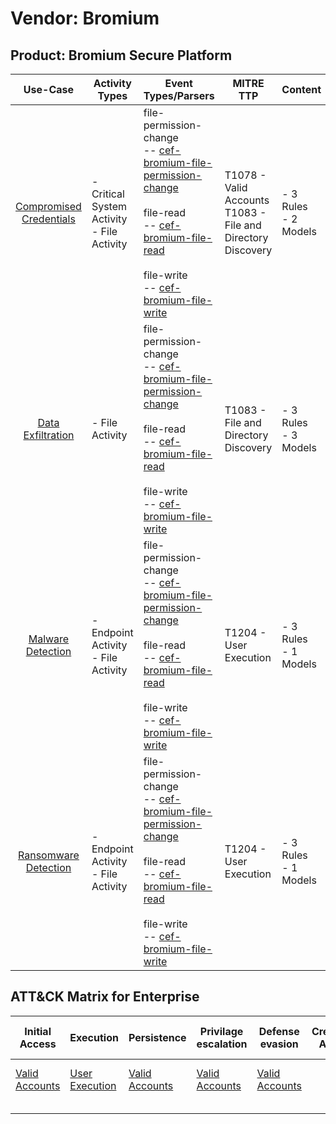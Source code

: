 Vendor: Bromium
===============
Product: Bromium Secure Platform
--------------------------------
|                                 Use-Case                                  | Activity Types                                | Event Types/Parsers                                                                                                                                                                                                                                                                                                                                | MITRE TTP                                                          | Content                   |
|:-------------------------------------------------------------------------:| --------------------------------------------- | -------------------------------------------------------------------------------------------------------------------------------------------------------------------------------------------------------------------------------------------------------------------------------------------------------------------------------------------------- | ------------------------------------------------------------------ | ------------------------- |
| [Compromised Credentials](../UseCases/usecase_compromised_credentials.md) | - Critical System Activity<br>- File Activity |  file-permission-change<br> -- [cef-bromium-file-permission-change](../Parsers/parserContent_cef-bromium-file-permission-change.md)<br><br> file-read<br> -- [cef-bromium-file-read](../Parsers/parserContent_cef-bromium-file-read.md)<br><br> file-write<br> -- [cef-bromium-file-write](../Parsers/parserContent_cef-bromium-file-write.md)<br> | T1078 - Valid Accounts<br>T1083 - File and Directory Discovery<br> |  - 3 Rules<br> - 2 Models |
|       [Data Exfiltration](../UseCases/usecase_data_exfiltration.md)       | - File Activity                               |  file-permission-change<br> -- [cef-bromium-file-permission-change](../Parsers/parserContent_cef-bromium-file-permission-change.md)<br><br> file-read<br> -- [cef-bromium-file-read](../Parsers/parserContent_cef-bromium-file-read.md)<br><br> file-write<br> -- [cef-bromium-file-write](../Parsers/parserContent_cef-bromium-file-write.md)<br> | T1083 - File and Directory Discovery<br>                           |  - 3 Rules<br> - 3 Models |
|       [Malware Detection](../UseCases/usecase_malware_detection.md)       | - Endpoint Activity<br>- File Activity        |  file-permission-change<br> -- [cef-bromium-file-permission-change](../Parsers/parserContent_cef-bromium-file-permission-change.md)<br><br> file-read<br> -- [cef-bromium-file-read](../Parsers/parserContent_cef-bromium-file-read.md)<br><br> file-write<br> -- [cef-bromium-file-write](../Parsers/parserContent_cef-bromium-file-write.md)<br> | T1204 - User Execution<br>                                         |  - 3 Rules<br> - 1 Models |
|    [Ransomware Detection](../UseCases/usecase_ransomware_detection.md)    | - Endpoint Activity<br>- File Activity        |  file-permission-change<br> -- [cef-bromium-file-permission-change](../Parsers/parserContent_cef-bromium-file-permission-change.md)<br><br> file-read<br> -- [cef-bromium-file-read](../Parsers/parserContent_cef-bromium-file-read.md)<br><br> file-write<br> -- [cef-bromium-file-write](../Parsers/parserContent_cef-bromium-file-write.md)<br> | T1204 - User Execution<br>                                         |  - 3 Rules<br> - 1 Models |

ATT&CK Matrix for Enterprise
----------------------------
| Initial Access                                                      | Execution                                                           | Persistence                                                         | Privilage escalation                                                | Defense evasion                                                     | Credential Access | Discovery                                                                         | Lateral Movement | Collection | Command and Control | Exfiltration | Impact |
| ------------------------------------------------------------------- | ------------------------------------------------------------------- | ------------------------------------------------------------------- | ------------------------------------------------------------------- | ------------------------------------------------------------------- | ----------------- | --------------------------------------------------------------------------------- | ---------------- | ---------- | ------------------- | ------------ | ------ |
| [Valid Accounts](https://attack.mitre.org/techniques/T1078)<br><br> | [User Execution](https://attack.mitre.org/techniques/T1204)<br><br> | [Valid Accounts](https://attack.mitre.org/techniques/T1078)<br><br> | [Valid Accounts](https://attack.mitre.org/techniques/T1078)<br><br> | [Valid Accounts](https://attack.mitre.org/techniques/T1078)<br><br> |                   | [File and Directory Discovery](https://attack.mitre.org/techniques/T1083)<br><br> |                  |            |                     |              |        |